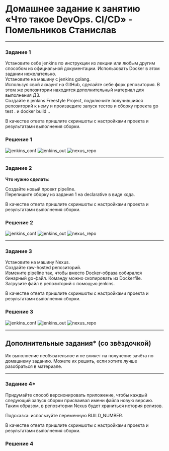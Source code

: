 # Домашнее задание к занятию «Что такое DevOps. СI/СD» - Помельников Станислав


---

### Задание 1

Установите себе jenkins по инструкции из лекции или любым другим способом из официальной документации. Использовать Docker в этом задании нежелательно.  
Установите на машину с jenkins golang.  
Используя свой аккаунт на GitHub, сделайте себе форк репозитория. В этом же репозитории находится дополнительный материал для выполнения ДЗ.  
Создайте в jenkins Freestyle Project, подключите получившийся репозиторий к нему и произведите запуск тестов и сборку проекта go test . и docker build ..  

В качестве ответа пришлите скриншоты с настройками проекта и результатами выполнения сборки.  


### Решение 1
![jenkins_conf](img/conf_jenk01.jpg)
![jenkins_out](img/jenk_out01.jpg)
![nexus_repo](img/nexus_repo01.jpg)

---

### Задание 2

**Что нужно сделать:**

Создайте новый проект pipeline.  
Перепишите сборку из задания 1 на declarative в виде кода.  

В качестве ответа пришлите скриншоты с настройками проекта и результатами выполнения сборки.  


### Решение 2
![jenkins_conf](img/conf_jenk02.jpg)
![jenkins_out](img/jenk_out02.jpg)
![nexus_repo](img/nexus_repo02.jpg)

---

### Задание 3

Установите на машину Nexus.  
Создайте raw-hosted репозиторий.  
Измените pipeline так, чтобы вместо Docker-образа собирался бинарный go-файл. Команду можно скопировать из Dockerfile.  
Загрузите файл в репозиторий с помощью jenkins.  

В качестве ответа пришлите скриншоты с настройками проекта и результатами выполнения сборки.  

### Решение 3
![jenkins_conf](img/conf_jenk03.jpg)
![jenkins_out](img/jenk_out03.jpg)
![nexus_repo](img/nexus_repo03.jpg)

---
## Дополнительные задания* (со звёздочкой)

Их выполнение необязательное и не влияет на получение зачёта по домашнему заданию. Можете их решить, если хотите лучше разобраться в материале.

---
### Задание 4*
Придумайте способ версионировать приложение, чтобы каждый следующий запуск сборки присваивал имени файла новую версию. Таким образом, в репозитории Nexus будет храниться история релизов.  

Подсказка: используйте переменную BUILD_NUMBER.  

В качестве ответа пришлите скриншоты с настройками проекта и результатами выполнения сборки.  


### Решение 4


